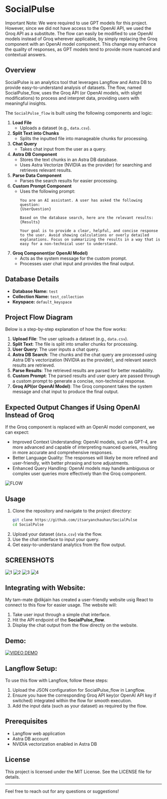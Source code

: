 # SocialPulse

Important Note: We were required to use GPT models for this project. However, since we did not have access to the OpenAI API, we used the Groq API as a substitute. The flow can easily be modified to use OpenAI models instead of Groq wherever applicable, by simply replacing the Groq component with an OpenAI model component. This change may enhance the quality of responses, as GPT models tend to provide more nuanced and contextual answers.

## Overview
SocialPulse is an analytics tool that leverages Langflow and Astra DB to provide easy-to-understand analysis of datasets. The flow, named SocialPulse_flow, uses the Groq API (or OpenAI models, with slight modifications) to process and interpret data, providing users with meaningful insights.

The `SocialPulse_flow` is built using the following components and logic:

1. **Load File**
   - Uploads a dataset (e.g., `data.csv`).
2. **Split Text into Chunks**
   - Splits the inputted file into manageable chunks for processing.
3. **Chat Query**
   - Takes chat input from the user as a query.
4. **Astra DB Component**
   - Stores the text chunks in an Astra DB database.
   - Uses Astra Vectorize (NVIDIA as the provider) for searching and retrieves relevant results.
5. **Parse Data Component**
   - Parses the search results for easier processing.
6. **Custom Prompt Component**
   - Uses the following prompt:
     ```
     You are an AI assistant. A user has asked the following question:
     {UserQuestion}

     Based on the database search, here are the relevant results:
     {Results}

     Your goal is to provide a clear, helpful, and concise response to the user. Avoid showing calculations or overly detailed explanations. Focus on summarizing the results in a way that is easy for a non-technical user to understand.
     ```
7. **Groq Component(or OpenAI Model)**
   - Acts as the system message for the custom prompt.
   - Processes user chat input and provides the final output.

## Database Details
- **Database Name:** `test`
- **Collection Name:** `test_collection`
- **Keyspace:** `default_keyspace`

## Project Flow Diagram
Below is a step-by-step explanation of how the flow works:

1. **Upload File**: The user uploads a dataset (e.g., `data.csv`).
2. **Split Text**: The file is split into smaller chunks for processing.
3. **User Query**: The user inputs a chat query.
4. **Astra DB Search**: The chunks and the chat query are processed using Astra DB's vectorization (NVIDIA as the provider), and relevant search results are retrieved.
5. **Parse Results**: The retrieved results are parsed for better readability.
6. **Custom Prompt**: The parsed results and user query are passed through a custom prompt to generate a concise, non-technical response.
7. **Groq API(or OpenAI Model)**: The Groq component takes the system message and chat input to produce the final output.


## Expected Output Changes if Using OpenAI Instead of Groq
If the Groq component is replaced with an OpenAI model component, we can expect:

- Improved Context Understanding: OpenAI models, such as GPT-4, are more advanced and capable of interpreting nuanced queries, resulting in more accurate and comprehensive responses.
- Better Language Quality: The responses will likely be more refined and user-friendly, with better phrasing and tone adjustments.
- Enhanced Query Handling: OpenAI models may handle ambiguous or complex user queries more effectively than the Groq component.

![FLOW](ASSETS/FLOW/flow.png)

## Usage
1. Clone the repository and navigate to the project directory:
   ```bash
   git clone https://github.com/itsaryanchauhan/SocialPulse
   cd SocialPulse
   ```
2. Upload your dataset (`data.csv`) via the flow.
3. Use the chat interface to input your query.
4. Get easy-to-understand analytics from the flow output.

## SCREENSHOTS
![1](ASSETS/CHAT_SCREENSHOTS/1.png)
![2](ASSETS/CHAT_SCREENSHOTS/2.png)
![3](ASSETS/CHAT_SCREENSHOTS/3.png)
![4](ASSETS/CHAT_SCREENSHOTS/4.png) 

## Integrating with Website:
My tam-mate @dikjain has created a user-friendly website usig React to connect to this flow for easier usage. The website will:

1. Take user input through a simple chat interface.
2. Hit the API endpoint of the **SocialPulse_flow**.
3. Display the chat output from the flow directly on the website.

## Demo:
[![VIDEO DEMO](https://img.youtube.com/vi/35x57256OoM/0.jpg)](https://www.youtube.com/watch?v=35x57256OoM)

## Langflow Setup:
To use this flow with Langflow, follow these steps:

1. Upload the JSON configuration for SocialPulse_flow in Langflow.
2. Ensure you have the corresponding Groq API key(or OpenAI API key if switched) integrated within the flow for smooth execution.
3. Add the input data (such as your dataset) as required by the flow.

## Prerequisites
- Langflow web application
- Astra DB account
- NVIDIA vectorization enabled in Astra DB

## License
This project is licensed under the MIT License. See the LICENSE file for details.

---

Feel free to reach out for any questions or suggestions!



